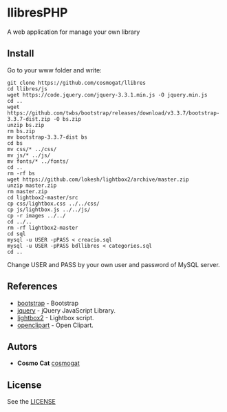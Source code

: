 # llibresPHP
A web application for manage your own library

## Install
Go to your www folder and write:
```
git clone https://github.com/cosmogat/llibres
cd llibres/js
wget https://code.jquery.com/jquery-3.3.1.min.js -O jquery.min.js
cd ..
wget https://github.com/twbs/bootstrap/releases/download/v3.3.7/bootstrap-3.3.7-dist.zip -O bs.zip
unzip bs.zip
rm bs.zip
mv bootstrap-3.3.7-dist bs
cd bs
mv css/* ../css/
mv js/* ../js/
mv fonts/* ../fonts/
cd ..
rm -rf bs
wget https://github.com/lokesh/lightbox2/archive/master.zip
unzip master.zip
rm master.zip
cd lightbox2-master/src
cp css/lightbox.css ../../css/
cp js/lightbox.js ../../js/
cp -r images ../../
cd ../..
rm -rf lightbox2-master
cd sql
mysql -u USER -pPASS < creacio.sql
mysql -u USER -pPASS bdllibres < categories.sql
cd ..
```
Change USER and PASS by your own user and password of MySQL server.

## References
* [bootstrap](https://github.com/twbs/bootstrap) - Bootstrap
* [jquery](https://github.com/jquery/jquery) - jQuery JavaScript Library.
* [lightbox2](https://github.com/lokesh/lightbox2) - Lightbox script.
* [openclipart](https://openclipart.org/) - Open Clipart.
## Autors
* **Cosmo Cat**  [cosmogat](https://github.com/cosmogat)
## License
See the [LICENSE](LICENSE)
